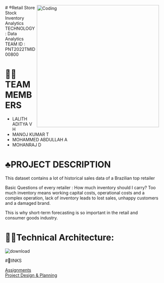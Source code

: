 



<img align="right" alt="Coding" width="400" src="https://user-images.githubusercontent.com/91787449/192087867-45a41390-7526-4816-91e5-be87be066d5d.gif">
# ®️Retail Store Stock Inventory Analytics
   TECHNOLOGY : Data Analytics <br>
   TEAM ID : PNT2022TMID00800

# 🧑‍💻TEAM MEMBERS
 - LALITH ADITYA V H
 - MANOJ KUMAR T
 - MOHAMMED ABDULLAH A
 - MOHANRAJ D
 
 # ♣️PROJECT DESCRIPTION
 This dataset contains a lot of historical sales data of a Brazilian top retailer

 Basic Questions of every retailer : How much inventory should I carry?  Too much inventory means working capital costs, operational costs and a complex operation, lack   of inventory leads to lost sales, unhappy customers and a damaged brand.

 This is why short-term forecasting is so important in the retail and consumer goods industry.

# 🧑‍💻Technical Architecture:
 ![download](https://user-images.githubusercontent.com/72591359/190850546-9b1ba338-6a8a-4952-8afc-898e5faddd36.png)
 
 #🔗lINKS
 
 <a href="https://github.com/IBM-EPBL/IBM-Project-3482-1658569370/tree/main/ASSIGNMENT">Assignments</a><br>
 <a href="https://github.com/IBM-EPBL/IBM-Project-3482-1658569370/tree/main/Project%20Design%20%26%20Planning">Project Design & Planning</a><br>
 <a href=""></a><br>


